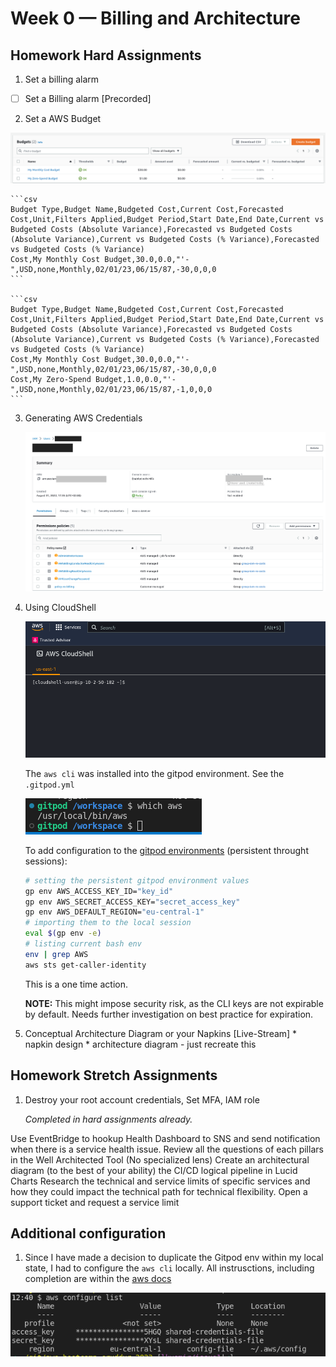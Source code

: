 # Week 0 — Billing and Architecture

## Homework Hard Assignments

1. Set a billing alarm


* [ ] Set a Billing alarm [Precorded]
2. Set a AWS Budget 

![budgets](./img/00.png)

    ```csv
    Budget Type,Budget Name,Budgeted Cost,Current Cost,Forecasted Cost,Unit,Filters Applied,Budget Period,Start Date,End Date,Current vs Budgeted Costs (Absolute Variance),Forecasted vs Budgeted Costs (Absolute Variance),Current vs Budgeted Costs (% Variance),Forecasted vs Budgeted Costs (% Variance)
    Cost,My Monthly Cost Budget,30.0,0.0,"'-",USD,none,Monthly,02/01/23,06/15/87,-30,0,0,0
    ```

    ```csv
    Budget Type,Budget Name,Budgeted Cost,Current Cost,Forecasted Cost,Unit,Filters Applied,Budget Period,Start Date,End Date,Current vs Budgeted Costs (Absolute Variance),Forecasted vs Budgeted Costs (Absolute Variance),Current vs Budgeted Costs (% Variance),Forecasted vs Budgeted Costs (% Variance)
    Cost,My Monthly Cost Budget,30.0,0.0,"'-",USD,none,Monthly,02/01/23,06/15/87,-30,0,0,0
    Cost,My Zero-Spend Budget,1.0,0.0,"'-",USD,none,Monthly,02/01/23,06/15/87,-1,0,0,0
    ```


3. Generating AWS Credentials 

    ![IAM.user](./img/01.png)


4. Using CloudShell 

    ![AWS.Cloudshell](./img/02.png)

    The `aws cli` was installed into the gitpod environment. See the `.gitpod.yml`

    ![gitpod.cli](./img/04.png)

    To add configuration to the [gitpod environments](https://www.gitpod.io/docs/configure/projects/environment-variables) (persistent throught sessions):

    ```bash
    # setting the persistent gitpod environment values
    gp env AWS_ACCESS_KEY_ID="key_id"
    gp env AWS_SECRET_ACCESS_KEY="secret_access_key"
    gp env AWS_DEFAULT_REGION="eu-central-1"
    # importing them to the local session 
    eval $(gp env -e)
    # listing current bash env
    env | grep AWS
    aws sts get-caller-identity
    ```

    This is a one time action. 

    **NOTE:** This might impose security risk, as the CLI keys are not expirable by default. Needs further investigation on best practice for expiration. 

5. Conceptual Architecture Diagram or your Napkins [Live-Stream]
        * napkin design
        * architecture diagram - just recreate this

## Homework Stretch Assignments

1. Destroy your root account credentials, Set MFA, IAM role

    *Completed in hard assignments already.*

 Use EventBridge to hookup Health Dashboard to SNS and send notification when there is a service health issue.
 Review all the questions of each pillars in the Well Architected Tool (No specialized lens)
 Create an architectural diagram (to the best of your ability) the CI/CD logical pipeline in Lucid Charts
 Research the technical and service limits of specific services and how they could impact the technical path for technical flexibility.
 Open a support ticket and request a service limit

## Additional configuration

1. Since I have made a decision to duplicate the Gitpod env within my local state, I had to configure the `aws cli` locally. All instrusctions, including completion are within the [aws docs](https://aws.amazon.com/cli/)

![aws.cli](./img/03.png)